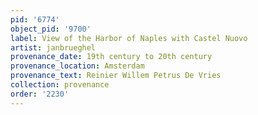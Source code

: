 ```yaml
---
pid: '6774'
object_pid: '9700'
label: View of the Harbor of Naples with Castel Nuovo
artist: janbrueghel
provenance_date: 19th century to 20th century
provenance_location: Amsterdam
provenance_text: Reinier Willem Petrus De Vries
collection: provenance
order: '2230'
---
```

